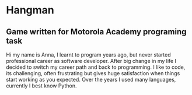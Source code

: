 # Hangman

## Game written for Motorola Academy programing task

Hi my name is Anna, I learnt to program years ago, but never started professional career as software developer. After big change in my life I decided to switch my career path and back to programming.
I like to code, its challenging, often frustrating but gives huge satisfaction when things start working as you expected.
Over the years I used many languages, currently I best know Python.
